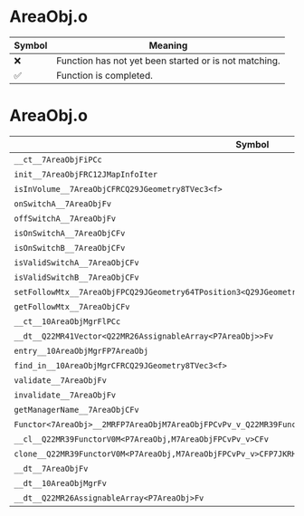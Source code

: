 # AreaObj.o
| Symbol | Meaning 
| ------------- | ------------- 
| :x: | Function has not yet been started or is not matching. 
| :white_check_mark: | Function is completed. 


# AreaObj.o
| Symbol | Decompiled? |
| ------------- | ------------- |
| `__ct__7AreaObjFiPCc` | :white_check_mark: |
| `init__7AreaObjFRC12JMapInfoIter` | :white_check_mark: |
| `isInVolume__7AreaObjCFRCQ29JGeometry8TVec3<f>` | :white_check_mark: |
| `onSwitchA__7AreaObjFv` | :white_check_mark: |
| `offSwitchA__7AreaObjFv` | :white_check_mark: |
| `isOnSwitchA__7AreaObjCFv` | :white_check_mark: |
| `isOnSwitchB__7AreaObjCFv` | :white_check_mark: |
| `isValidSwitchA__7AreaObjCFv` | :white_check_mark: |
| `isValidSwitchB__7AreaObjCFv` | :white_check_mark: |
| `setFollowMtx__7AreaObjFPCQ29JGeometry64TPosition3<Q29JGeometry38TMatrix34<Q29JGeometry13SMatrix34C<f>>>` | :white_check_mark: |
| `getFollowMtx__7AreaObjCFv` | :white_check_mark: |
| `__ct__10AreaObjMgrFlPCc` | :white_check_mark: |
| `__dt__Q22MR41Vector<Q22MR26AssignableArray<P7AreaObj>>Fv` | :white_check_mark: |
| `entry__10AreaObjMgrFP7AreaObj` | :white_check_mark: |
| `find_in__10AreaObjMgrCFRCQ29JGeometry8TVec3<f>` | :x: |
| `validate__7AreaObjFv` | :white_check_mark: |
| `invalidate__7AreaObjFv` | :white_check_mark: |
| `getManagerName__7AreaObjCFv` | :white_check_mark: |
| `Functor<7AreaObj>__2MRFP7AreaObjM7AreaObjFPCvPv_v_Q22MR39FunctorV0M<P7AreaObj,M7AreaObjFPCvPv_v>` | :white_check_mark: |
| `__cl__Q22MR39FunctorV0M<P7AreaObj,M7AreaObjFPCvPv_v>CFv` | :white_check_mark: |
| `clone__Q22MR39FunctorV0M<P7AreaObj,M7AreaObjFPCvPv_v>CFP7JKRHeap` | :white_check_mark: |
| `__dt__7AreaObjFv` | :white_check_mark: |
| `__dt__10AreaObjMgrFv` | :white_check_mark: |
| `__dt__Q22MR26AssignableArray<P7AreaObj>Fv` | :white_check_mark: |
